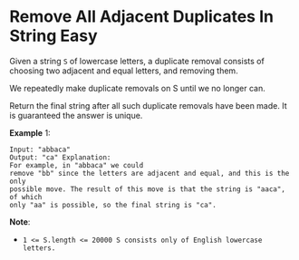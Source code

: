 # Remove All Adjacent Duplicates In String Easy

Given a string `S` of lowercase letters, a duplicate removal consists of
choosing two adjacent and equal letters, and removing them.

We repeatedly make duplicate removals on S until we no longer can.

Return the final string after all such duplicate removals have been made. It is
guaranteed the answer is unique.

**Example** 1:

```
Input: "abbaca"
Output: "ca" Explanation:
For example, in "abbaca" we could
remove "bb" since the letters are adjacent and equal, and this is the only
possible move. The result of this move is that the string is "aaca", of which
only "aa" is possible, so the final string is "ca".
```

**Note**:

- `1 <= S.length <= 20000 S consists only of English lowercase letters.`
